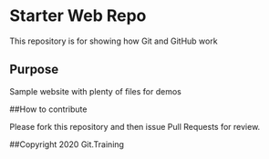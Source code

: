 # Starter Web Repo

This repository is for showing how Git and GitHub work

## Purpose

Sample website with plenty of files for demos

##How to contribute

Please fork this repository and then issue Pull Requests for review.

##Copyright
2020 Git.Training
